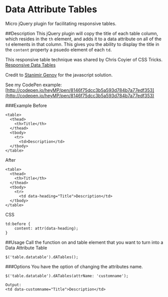 Data Attribute Tables
========

Micro jQuery plugin for facilitating responsive tables.

##Description
This jQuery plugin will copy the title of each table column, which resides
in the `th` element, and adds it to a data attribute on all of the `td` elements in
that column.  This gives you the ability to display the title in the `content`
property a psuedo element of each `td`.

This responsive table technique was shared by Chris Coyier of CSS Tricks.
[Responsive Data Tables](http://css-tricks.com/responsive-data-tables)

Credit to [Stanimir Genov](http://css-tricks.com/responsive-data-tables/#comment-785289) for the javascript solution.

See my CodePen example:
[http://codepen.io/heyMP/pen/8146f75dcc3b5a593d784b7a77edf353](http://codepen.io/heyMP/pen/8146f75dcc3b5a593d784b7a77edf353)

###Example
Before

    <table>
      <thead>
        <th>Title</th>
      </thead>
      <tbody>
        <tr>
          <td>Description</td>
      </tbody>
    </table>

After

    <table>
      <thead>
        <th>Title</th>
      </thead>
      <tbody>
        <tr>
          <td data-heading="Title">Description</td>
      </tbody>
    </table>

CSS

    td:before {
        content: attr(data-heading);
    }

##Usage
Call the function on and table element that you want to turn into a Data Attribute
Table

    $('table.datatable').dATables();

###Options
You have the option of changing the attributes name.

    $('table.datatable').dATables(attrName: 'customname');

    Output:
    <td data-customname="Title">Description</td>
